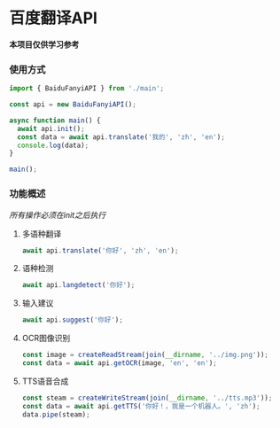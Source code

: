 百度翻译API
====

__本项目仅供学习参考__

### 使用方式
```typescript
import { BaiduFanyiAPI } from './main';

const api = new BaiduFanyiAPI();

async function main() {
  await api.init();
  const data = await api.translate('我的', 'zh', 'en');
  console.log(data);
}

main();
```

### 功能概述
_所有操作必须在init之后执行_
1. 多语种翻译
    ```typescript
    await api.translate('你好', 'zh', 'en');
    ```
2. 语种检测
    ```typescript
    await api.langdetect('你好');
    ```
3. 输入建议
    ```typescript
    await api.suggest('你好');
    ```
4. OCR图像识别
    ```typescript
    const image = createReadStream(join(__dirname, '../img.png'));
    const data = await api.getOCR(image, 'en', 'en');
    ```
5. TTS语音合成
    ```typescript
    const steam = createWriteStream(join(__dirname, '../tts.mp3'));
    const data = await api.getTTS('你好！，我是一个机器人。', 'zh');
    data.pipe(steam);
    ```
